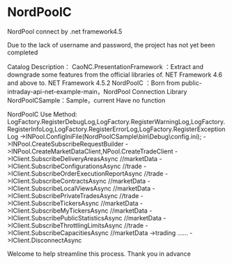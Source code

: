 # NordPoolC
NordPool connect by .net framework4.5

Due to the lack of username and password, the project has not yet been completed

Catalog Description：
CaoNC.PresentationFramework ：Extract and downgrade some features from the official libraries of. NET Framework 4.6 and above to. NET Framework 4.5.2
NordPoolC ：Born from public-intraday-api-net-example-main，NordPool Connection Library
NordPoolCSample：Sample，current Have no function

NordPoolC Use Method:
LogFactory.RegisterDebugLog,LogFactory.RegisterWarningLog,LogFactory.RegisterInfoLog,LogFactory.RegisterErrorLog,LogFactory.RegisterExceptionLog
->INPool.ConfigIniFile(NordPoolCSample\bin\Debug\config.ini);
->INPool.CreateSubscribeRequestBuilder
->INPool.CreateMarketDataClient,NPool.CreateTradeClient
->IClient.SubscribeDeliveryAreasAsync //marketData
->IClient.SubscribeConfigurationsAsync //trade
->IClient.SubscribeOrderExecutionReportAsync  //trade
->IClient.SubscribeContractsAsync //marketData
->IClient.SubscribeLocalViewsAsync //marketData
->IClient.SubscribePrivateTradesAsync //trade
->IClient.SubscribeTickersAsync //marketData
->IClient.SubscribeMyTickersAsync //marketData
->IClient.SubscribePublicStatisticsAsync //marketData
->IClient.SubscribeThrottlingLimitsAsync //trade
->IClient.SubscribeCapacitiesAsync //marketData
->trading
......
->IClient.DisconnectAsync


Welcome to help streamline this process. Thank you in advance
